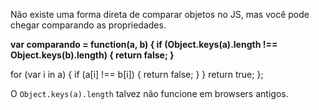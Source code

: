 
Não existe uma forma direta de comparar objetos no JS, mas você pode chegar comparando as propriedades.

**var comparando = function(a, b) { if (Object.keys(a).length !== Object.keys(b).length) { return false; }**

  for (var i in a) {
    if (a[i] !== b[i]) { return false; }
  }
  return true;
};

O  `Object.keys(a).length`  talvez não funcione em browsers antigos.


<!--stackedit_data:
eyJoaXN0b3J5IjpbLTE4NDE5MzY1NDldfQ==
-->